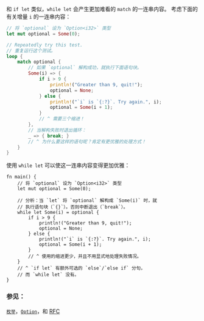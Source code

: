 和 `if let` 类似，`while let` 会产生更加难看的 `match` 的一连串内容。
考虑下面的有关增量 `i` 的一连串内容：

```rust
// 将 `optional` 设为 `Option<i32>` 类型
let mut optional = Some(0);

// Repeatedly try this test.
// 重复运行这个测试。
loop {
    match optional {
		// 如果 `optional` 解构成功，就执行下面语句块。
        Some(i) => {
            if i > 9 {
                println!("Greater than 9, quit!");
                optional = None;
            } else {
                println!("`i` is `{:?}`. Try again.", i);
                optional = Some(i + 1);
            }
            // ^ 需要三个缩进！
        },
		// 当解构失败时退出循环：
        _ => { break; }
		// ^ 为什么要这样的语句呢？肯定有更优雅的处理方式！
    }
}
```

使用 `while let` 可以使这一连串内容变得更加优雅：

```rust,editable
fn main() {
    // 将 `optional` 设为 `Option<i32>` 类型
    let mut optional = Some(0);

    // 分析：当 `let` 将 `optional` 解构成 `Some(i)` 时，就
    // 执行语句块（`{}`）。否则中断退出（`break`）。
    while let Some(i) = optional {
        if i > 9 {
            println!("Greater than 9, quit!");
            optional = None;
        } else {
            println!("`i` is `{:?}`. Try again.", i);
            optional = Some(i + 1);
        }
        // ^ 使用的缩进更少，并且不用显式地处理失败情况。
    }
    // ^ `if let` 有额外可选的 `else`/`else if` 分句，
    // 而 `while let` 没有。
}
```

### 参见：

[`枚举`][enum]，[`Option`][option]，和 [RFC][while_let_rfc]

[enum]: ../../custom_types/enum.html
[option]: ../../std/option.html
[while_let_rfc]: https://github.com/rust-lang/rfcs/pull/214
